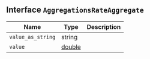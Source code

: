 ## Interface `AggregationsRateAggregate`

| Name | Type | Description |
| - | - | - |
| `value_as_string` | string | &nbsp; |
| `value` | [double](./double.md) | &nbsp; |
